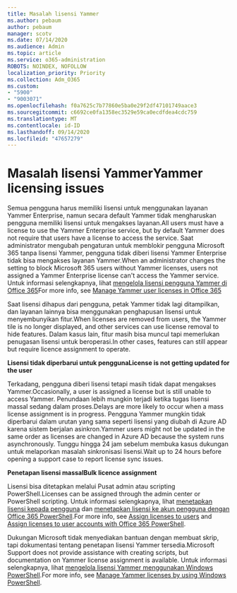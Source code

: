 ```yaml
---
title: Masalah lisensi Yammer
ms.author: pebaum
author: pebaum
manager: scotv
ms.date: 07/14/2020
ms.audience: Admin
ms.topic: article
ms.service: o365-administration
ROBOTS: NOINDEX, NOFOLLOW
localization_priority: Priority
ms.collection: Adm_O365
ms.custom:
- "5900"
- "9003071"
ms.openlocfilehash: f0a7625c7b77860e5ba0e29f2df47101749aace3
ms.sourcegitcommit: c6692ce0fa1358ec3529e59ca0ecdfdea4cdc759
ms.translationtype: MT
ms.contentlocale: id-ID
ms.lasthandoff: 09/14/2020
ms.locfileid: "47657279"
---
```

# <a name="yammer-licensing-issues"></a><span data-ttu-id="0a0e8-102">Masalah lisensi Yammer</span><span class="sxs-lookup"><span data-stu-id="0a0e8-102">Yammer licensing issues</span></span>

<span data-ttu-id="0a0e8-103">Semua pengguna harus memiliki lisensi untuk menggunakan layanan Yammer Enterprise, namun secara default Yammer tidak mengharuskan pengguna memiliki lisensi untuk mengakses layanan.</span><span class="sxs-lookup"><span data-stu-id="0a0e8-103">All users must have a license to use the Yammer Enterprise service, but by default Yammer does not require that users have a license to access the service.</span></span> <span data-ttu-id="0a0e8-104">Saat administrator mengubah pengaturan untuk memblokir pengguna Microsoft 365 tanpa lisensi Yammer, pengguna tidak diberi lisensi Yammer Enterprise tidak bisa mengakses layanan Yammer.</span><span class="sxs-lookup"><span data-stu-id="0a0e8-104">When an administrator changes the setting to block Microsoft 365 users without Yammer licenses, users not assigned a Yammer Enterprise license can't access the Yammer service.</span></span> <span data-ttu-id="0a0e8-105">Untuk informasi selengkapnya, lihat [mengelola lisensi pengguna Yammer di Office 365](https://docs.microsoft.com/yammer/manage-yammer-users/manage-yammer-licenses-in-office-365)</span><span class="sxs-lookup"><span data-stu-id="0a0e8-105">For more info, see [Manage Yammer user licenses in Office 365](https://docs.microsoft.com/yammer/manage-yammer-users/manage-yammer-licenses-in-office-365)</span></span> 

<span data-ttu-id="0a0e8-106">Saat lisensi dihapus dari pengguna, petak Yammer tidak lagi ditampilkan, dan layanan lainnya bisa menggunakan penghapusan lisensi untuk menyembunyikan fitur.</span><span class="sxs-lookup"><span data-stu-id="0a0e8-106">When licenses are removed from users, the Yammer tile is no longer displayed, and other services can use license removal to hide features.</span></span> <span data-ttu-id="0a0e8-107">Dalam kasus lain, fitur masih bisa muncul tapi memerlukan penugasan lisensi untuk beroperasi.</span><span class="sxs-lookup"><span data-stu-id="0a0e8-107">In other cases, features can still appear but require licence assignment to operate.</span></span>  

<span data-ttu-id="0a0e8-108">**Lisensi tidak diperbarui untuk pengguna**</span><span class="sxs-lookup"><span data-stu-id="0a0e8-108">**License is not getting updated for the user**</span></span>  

<span data-ttu-id="0a0e8-109">Terkadang, pengguna diberi lisensi tetapi masih tidak dapat mengakses Yammer.</span><span class="sxs-lookup"><span data-stu-id="0a0e8-109">Occasionally, a user is assigned a license but is still unable to access Yammer.</span></span> <span data-ttu-id="0a0e8-110">Penundaan lebih mungkin terjadi ketika tugas lisensi massal sedang dalam proses.</span><span class="sxs-lookup"><span data-stu-id="0a0e8-110">Delays are more likely to occur when a mass license assignment is in progress.</span></span> <span data-ttu-id="0a0e8-111">Pengguna Yammer mungkin tidak diperbarui dalam urutan yang sama seperti lisensi yang diubah di Azure AD karena sistem berjalan asinkron.</span><span class="sxs-lookup"><span data-stu-id="0a0e8-111">Yammer users might not be updated in the same order as licenses are changed in Azure AD because the system runs asynchronously.</span></span> <span data-ttu-id="0a0e8-112">Tunggu hingga 24 jam sebelum membuka kasus dukungan untuk melaporkan masalah sinkronisasi lisensi.</span><span class="sxs-lookup"><span data-stu-id="0a0e8-112">Wait up to 24 hours before opening a support case to report license sync issues.</span></span>  

<span data-ttu-id="0a0e8-113">**Penetapan lisensi massal**</span><span class="sxs-lookup"><span data-stu-id="0a0e8-113">**Bulk licence assignment**</span></span>  

<span data-ttu-id="0a0e8-114">Lisensi bisa ditetapkan melalui Pusat admin atau scripting PowerShell.</span><span class="sxs-lookup"><span data-stu-id="0a0e8-114">Licenses can be assigned through the admin center or PowerShell scripting.</span></span> <span data-ttu-id="0a0e8-115">Untuk informasi selengkapnya, lihat [menetapkan lisensi kepada pengguna](https://docs.microsoft.com/microsoft-365/admin/manage/assign-licenses-to-users) dan [menetapkan lisensi ke akun pengguna dengan Office 365 PowerShell](https://docs.microsoft.com/office365/enterprise/powershell/assign-licenses-to-user-accounts-with-office-365-powershell).</span><span class="sxs-lookup"><span data-stu-id="0a0e8-115">For more info, see [Assign licenses to users](https://docs.microsoft.com/microsoft-365/admin/manage/assign-licenses-to-users) and [Assign licenses to user accounts with Office 365 PowerShell](https://docs.microsoft.com/office365/enterprise/powershell/assign-licenses-to-user-accounts-with-office-365-powershell).</span></span> 

<span data-ttu-id="0a0e8-116">Dukungan Microsoft tidak menyediakan bantuan dengan membuat skrip, tapi dokumentasi tentang penetapan lisensi Yammer tersedia.</span><span class="sxs-lookup"><span data-stu-id="0a0e8-116">Microsoft Support does not provide assistance with creating scripts, but documentation on Yammer license assignment is available.</span></span> <span data-ttu-id="0a0e8-117">Untuk informasi selengkapnya, lihat [mengelola lisensi Yammer menggunakan Windows PowerShell](https://docs.microsoft.com/yammer/manage-yammer-users/manage-yammer-licenses-in-office-365#manage-yammer-licenses-by-using-windows-powershell).</span><span class="sxs-lookup"><span data-stu-id="0a0e8-117">For more info, see [Manage Yammer licenses by using Windows PowerShell](https://docs.microsoft.com/yammer/manage-yammer-users/manage-yammer-licenses-in-office-365#manage-yammer-licenses-by-using-windows-powershell).</span></span>